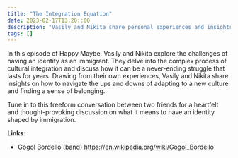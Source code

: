 ```yaml
---
title: "The Integration Equation"
date: 2023-02-17T13:20::00
description: "Vasily and Nikita share personal experiences and insights on the challenges of cultural integration and navigating identity as immigrants in a heartfelt and thought-provoking episode."
tags: []
---
```


<p>In this episode of Happy Maybe, Vasily and Nikita explore the challenges of having an identity as an immigrant. They delve into the complex process of cultural integration and discuss how it can be a never-ending struggle that lasts for years. Drawing from their own experiences, Vasily and Nikita share insights on how to navigate the ups and downs of adapting to a new culture and finding a sense of belonging.</p><p>Tune in to this freeform conversation between two friends for a heartfelt and thought-provoking discussion on what it means to have an identity shaped by immigration.</p><p><strong>Links:</strong></p><ul><li><p>Gogol Bordello (band) <a target="_blank" rel="noopener noreferrer nofollow" href="https://en.wikipedia.org/wiki/Gogol_Bordello">https://en.wikipedia.org/wiki/Gogol_Bordello</a>&nbsp;</p></li></ul>
